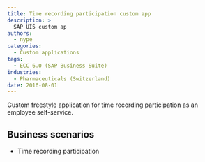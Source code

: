 ```yaml
---
title: Time recording participation custom app
description: >
  SAP UI5 custom ap
authors:
  - nype
categories:
  - Custom applications
tags:
  - ECC 6.0 (SAP Business Suite)
industries:
  - Pharmaceuticals (Switzerland)
date: 2016-08-01
---
```


<!-- more -->

Custom freestyle application for time recording participation as an employee self-service.

## Business scenarios
- Time recording participation



